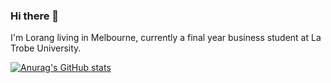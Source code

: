 ### Hi there 👋

I'm Lorang living in Melbourne, currently a final year business student at La Trobe University. 

[![Anurag's GitHub stats](https://github-readme-stats.vercel.app/api?username=LorangRin)](https://github.com/anuraghazra/github-readme-stats)
